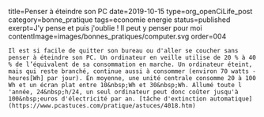 title=Penser à éteindre son PC
date=2019-10-15
type=org_openCiLife_post
category=bonne_pratique
tags=economie energie
status=published
exerpt=J'y pense et puis j'oublie&nbsp;! Il peut y penser pour moi
contentImage=images/bonnes_pratiques/computer.svg
order=004
~~~~~~
Il est si facile de quitter son bureau ou d'aller se coucher sans penser à éteindre son PC. Un ordinateur en veille utilise de 20 % à 40 % de l’équivalent de sa consommation en marche. Un ordinateur éteint, mais qui reste branché, continue aussi à consommer (environ 70 watts - heures[Wh] par jour). En moyenne, une unité centrale consomme 20 à 100 Wh et un écran plat entre 10&nbsp;Wh et 30&nbsp;Wh. Allumé toute l 'année, 24&nbsp;h/24, un seul ordinateur peut donc coûter jusqu'à 100&nbsp;euros d'électricité par an. [tâche d'extinction automatique](https://www.pcastuces.com/pratique/astuces/4018.htm)